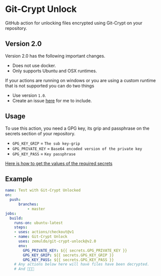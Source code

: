 # Git-Crypt Unlock

GitHub action for unlocking files encrypted using Git-Crypt on your repository.

## Version 2.0

Version 2.0 has the following important changes.

- Does not use docker.
- Only supports Ubuntu and OSX runtimes.

If your actions are running on windows or you are using a custom runtime that is not supported you can do two things

- Use version `1.0`.
- Create an issue [here](https://github.com/zemuldo/git-crypt-unlock/issues) for me to include.

## Usage

To use this action, you need a GPG key, its grip and passphrase on the secrets section of your repository.

- `GPG_KEY_GRIP` = `The sub key-grip`
- `GPG_PRIVATE_KEY` = `Base64 encoded version of the private key`
- `GPG_KEY_PASS` = `Key passphrase`

[Here is how to get the values of the required secrets](SETUP_KEYS.md)

## Example

```yml
name: Test with Git-Crypt Unlocked
on:
  push:
      branches:
          - master
jobs:
  build:
    runs-on: ubuntu-latest
    steps:
    - uses: actions/checkout@v1
    - name: Git-Crypt Unlock
      uses: zemuldo/git-crypt-unlock@v2.0
      env:
        GPG_PRIVATE_KEY: ${{ secrets.GPG_PRIVATE_KEY }}
        GPG_KEY_GRIP: ${{ secrets.GPG_KEY_GRIP }}
        GPG_KEY_PASS: ${{ secrets.GPG_KEY_PASS }}
    # Any actions below here will have files have been decrypted.
    # And 🚀🚀🚀
```
